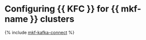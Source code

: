 # Configuring {{ KFC }} for {{ mkf-name }} clusters

{% include [mkf-kafka-connect](../../_tutorials/mkf-kafka-connect.md) %}

